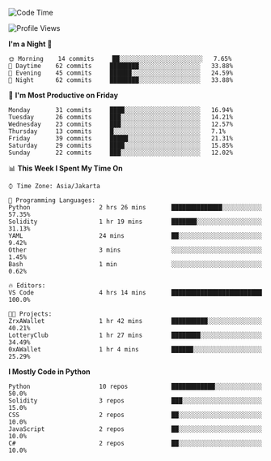 <!--START_SECTION:waka-->
![Code Time](http://img.shields.io/badge/Code%20Time-983%20hrs%201%20min-blue)

![Profile Views](http://img.shields.io/badge/Profile%20Views-3-blue)

**I'm a Night 🦉** 

```text
🌞 Morning    14 commits     ██░░░░░░░░░░░░░░░░░░░░░░░   7.65% 
🌆 Daytime    62 commits     ████████░░░░░░░░░░░░░░░░░   33.88% 
🌃 Evening    45 commits     ██████░░░░░░░░░░░░░░░░░░░   24.59% 
🌙 Night      62 commits     ████████░░░░░░░░░░░░░░░░░   33.88%

```
📅 **I'm Most Productive on Friday** 

```text
Monday       31 commits     ████░░░░░░░░░░░░░░░░░░░░░   16.94% 
Tuesday      26 commits     ███░░░░░░░░░░░░░░░░░░░░░░   14.21% 
Wednesday    23 commits     ███░░░░░░░░░░░░░░░░░░░░░░   12.57% 
Thursday     13 commits     █░░░░░░░░░░░░░░░░░░░░░░░░   7.1% 
Friday       39 commits     █████░░░░░░░░░░░░░░░░░░░░   21.31% 
Saturday     29 commits     ████░░░░░░░░░░░░░░░░░░░░░   15.85% 
Sunday       22 commits     ███░░░░░░░░░░░░░░░░░░░░░░   12.02%

```


📊 **This Week I Spent My Time On** 

```text
⌚︎ Time Zone: Asia/Jakarta

💬 Programming Languages: 
Python                   2 hrs 26 mins       ██████████████░░░░░░░░░░░   57.35% 
Solidity                 1 hr 19 mins        ███████░░░░░░░░░░░░░░░░░░   31.13% 
YAML                     24 mins             ██░░░░░░░░░░░░░░░░░░░░░░░   9.42% 
Other                    3 mins              ░░░░░░░░░░░░░░░░░░░░░░░░░   1.45% 
Bash                     1 min               ░░░░░░░░░░░░░░░░░░░░░░░░░   0.62%

🔥 Editors: 
VS Code                  4 hrs 14 mins       █████████████████████████   100.0%

🐱‍💻 Projects: 
ZrxAWallet               1 hr 42 mins        ██████████░░░░░░░░░░░░░░░   40.21% 
LotteryClub              1 hr 27 mins        ████████░░░░░░░░░░░░░░░░░   34.49% 
0xAWallet                1 hr 4 mins         ██████░░░░░░░░░░░░░░░░░░░   25.29%

```

**I Mostly Code in Python** 

```text
Python                   10 repos            ████████████░░░░░░░░░░░░░   50.0% 
Solidity                 3 repos             ███░░░░░░░░░░░░░░░░░░░░░░   15.0% 
CSS                      2 repos             ██░░░░░░░░░░░░░░░░░░░░░░░   10.0% 
JavaScript               2 repos             ██░░░░░░░░░░░░░░░░░░░░░░░   10.0% 
C#                       2 repos             ██░░░░░░░░░░░░░░░░░░░░░░░   10.0%

```



<!--END_SECTION:waka-->
